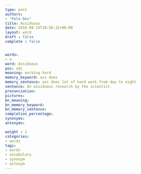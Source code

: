```yaml
---
type: post
authors:
- "Polo Dev"
title: Assiduous
date: 2018-08-15T20:56:32+06:00
layout: word
draft : false
complete : false


words:
- a
word: Assiduous
pos: adj
meaning: working hard
memory_keyword: ass does
memory_sentence: ass does lot of hard work from day to night
sentence: An assiduous research by the scientist.
pronunciation:
pictures:
bn_meaning: 
bn_memory_keyword: 
bn_memory_sentence:
completion_percentage:
synonyms:
antonyms:

weight : 1
categories:
- words
tags:
- words
- vocabulary
- synonym
- antonym
---
```

